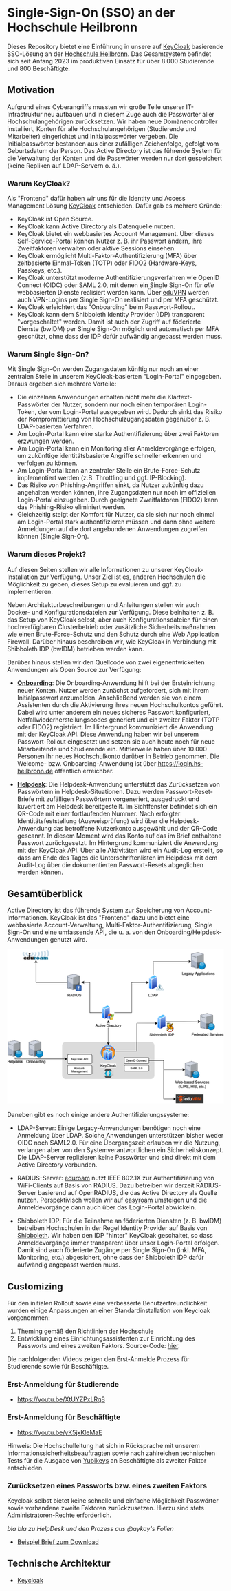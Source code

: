 # Single-Sign-On (SSO) an der Hochschule Heilbronn

Dieses Repository bietet eine Einführung in unsere auf [KeyCloak](https://www.keycloak.org/) basierende SSO-Lösung an der [Hochschule Heilbronn](https://www.hs-heilbronn.de). Das Gesamtsystem befindet sich seit Anfang 2023 im produktiven Einsatz für über 8.000 Studierende und 800 Beschäftigte.

## Motivation

Aufgrund eines Cyberangriffs mussten wir große Teile unserer IT-Infrastruktur neu aufbauen und in diesem Zuge auch die Passwörter aller Hochschulangehörigen zurücksetzen. Wir haben neue Domänencontroller installiert, Konten für alle Hochschulangehörigen (Studierende und Mitarbeiter) eingerichtet und Initialpasswörter vergeben. Die Initialpasswörter bestanden aus einer zufälligen Zeichenfolge, gefolgt vom Geburtsdatum der Person. Das Active Directory ist das führende System für die Verwaltung der Konten und die Passwörter werden nur dort gespeichert (keine Repliken auf LDAP-Servern o. ä.).

### Warum KeyCloak?

Als "Frontend" dafür haben wir uns für die Identity und Access Management Lösung [KeyCloak](https://www.keycloak.org/) entschieden. Dafür gab es mehrere Gründe:

* KeyCloak ist Open Source.
* KeyCloak kann Active Directory als Datenquelle nutzen.
* KeyCloak bietet ein webbasiertes Account Management. Über dieses Self-Service-Portal können Nutzer z. B. ihr Passwort ändern, ihre Zweitfaktoren verwalten oder aktive Sessions einsehen.
* KeyCloak ermöglicht Multi-Faktor-Authentifizierung (MFA) über zeitbasierte Einmal-Token (TOTP) oder FIDO2 (Hardware-Keys, Passkeys, etc.).
* KeyCloak unterstützt moderne Authentifizierungsverfahren wie OpenID Connect (OIDC) oder SAML 2.0, mit denen ein Single Sign-On für *alle* webbasierten Dienste realisiert werden kann. Über [eduVPN](https://www.eduvpn.org) werden auch VPN-Logins per Single Sign-On realisiert und per MFA geschützt.
* KeyCloak erleichtert das "Onboarding" beim Passwort-Rollout.
* KeyCloak kann dem Shibboleth Identity Provider (IDP) transparent "vorgeschaltet" werden. Damit ist auch der Zugriff auf föderierte Dienste (bwIDM) per Single Sign-On möglich und automatisch per MFA geschützt, ohne dass der IDP dafür aufwändig angepasst werden muss.

### Warum Single Sign-On?

Mit Single Sign-On werden Zugangsdaten künftig nur noch an einer zentralen Stelle in unserem KeyCloak-basierten "Login-Portal" eingegeben. Daraus ergeben sich mehrere Vorteile:

* Die einzelnen Anwendungen erhalten nicht mehr die Klartext-Passwörter der Nutzer, sondern nur noch einen temporären Login-Token, der vom Login-Portal ausgegeben wird. Dadurch sinkt das Risiko der Kompromittierung von Hochschulzugangsdaten gegenüber z. B. LDAP-basierten Verfahren.
* Am Login-Portal kann eine starke Authentifizierung über zwei Faktoren erzwungen werden.
* Am Login-Portal kann ein Monitoring aller Anmeldevorgänge erfolgen, um zukünftige identitätsbasierte Angriffe schneller erkennen und verfolgen zu können.
* Am Login-Portal kann an zentraler Stelle ein Brute-Force-Schutz implementiert werden (z.B. Throttling und ggf. IP-Blocking).
* Das Risiko von Phishing-Angriffen sinkt, da Nutzer zukünftig dazu angehalten werden können, ihre Zugangsdaten nur noch im offiziellen Login-Portal einzugeben. Durch geeignete Zweitfaktoren (FIDO2) kann das Phishing-Risiko eliminiert werden.
* Gleichzeitig steigt der Komfort für Nutzer, da sie sich nur noch einmal am Login-Portal stark authentifizieren müssen und dann ohne weitere Anmeldungen auf die dort angebundenen Anwendungen zugreifen können (Single Sign-On).

### Warum dieses Projekt?

Auf diesen Seiten stellen wir alle Informationen zu unserer KeyCloak-Installation zur Verfügung. Unser Ziel ist es, anderen Hochschulen die Möglichkeit zu geben, dieses Setup zu evaluieren und ggf. zu implementieren.

Neben Architekturbeschreibungen und Anleitungen stellen wir auch Docker- und Konfigurationsdateien zur Verfügung. Diese beinhalten z. B. das Setup von KeyCloak selbst, aber auch Konfigurationsdateien für einen hochverfügbaren Clusterbetrieb oder zusätzliche Sicherheitsmaßnahmen wie einen Brute-Force-Schutz und den Schutz durch eine Web Application Firewall. Darüber hinaus beschreiben wir, wie KeyCloak in Verbindung mit Shibboleth IDP (bwIDM) betrieben werden kann.

Darüber hinaus stellen wir den Quellcode von zwei eigenentwickelten Anwendungen als Open Source zur Verfügung:

* [**Onboarding**](https://github.com/hhn/sso-welcome): Die Onboarding-Anwendung hilft bei der Ersteinrichtung neuer Konten. Nutzer werden zunächst aufgefordert, sich mit ihrem Initialpasswort anzumelden. Anschließend werden sie von einem Assistenten durch die Aktivierung ihres neuen Hochschulkontos geführt. Dabei wird unter anderem ein neues sicheres Passwort konfiguriert, Notfallwiederherstellungscodes generiert und ein zweiter Faktor (TOTP oder FIDO2) registriert. Im Hintergrund kommuniziert die Anwendung mit der KeyCloak API. Diese Anwendung haben wir bei unserem Passwort-Rollout eingesetzt und setzen sie auch heute noch für neue Mitarbeitende und Studierende ein. Mittlerweile haben über 10.000 Personen ihr neues Hochschulkonto darüber in Betrieb genommen. Die Welcome- bzw. Onboarding-Anwendung ist über https://login.hs-heilbronn.de öffentlich erreichbar.

* [**Helpdesk**](https://github.com/hhn/sso-helpdesk): Die Helpdesk-Anwendung unterstützt das Zurücksetzen von Passwörtern in Helpdesk-Situationen. Dazu werden Passwort-Reset-Briefe mit zufälligen Passwörtern vorgeneriert, ausgedruckt und kuvertiert am Helpdesk bereitgestellt. Im Sichtfenster befindet sich ein QR-Code mit einer fortlaufenden Nummer. Nach erfolgter Identitätsfeststellung (Ausweisprüfung) wird über die Helpdesk-Anwendung das betroffene Nutzerkonto ausgewählt und der QR-Code gescannt. In diesem Moment wird das Konto auf das im Brief enthaltene Passwort zurückgesetzt. Im Hintergrund kommuniziert die Anwendung mit der KeyCloak API. Über alle Aktivitäten wird ein Audit-Log erstellt, so dass am Ende des Tages die Unterschriftenlisten im Helpdesk mit dem Audit-Log über die dokumentierten Passwort-Resets abgeglichen werden können.

## Gesamtüberblick

Active Directory ist das führende System zur Speicherung von Account-Informationen. KeyCloak ist das "Frontend" dazu und bietet eine webbasierte Account-Verwaltung, Multi-Faktor-Authentifizierung, Single Sign-On und eine umfassende API, die u. a. von den Onboarding/Helpdesk-Anwendungen genutzt wird.

![Gesamtüberblick](img/overview.drawio.png)

Daneben gibt es noch einige andere Authentifizierungssysteme:

* LDAP-Server: Einige Legacy-Anwendungen benötigen noch eine Anmeldung über LDAP. Solche Anwendungen unterstützen bisher weder OIDC noch SAML2.0. Für eine Übergangszeit erlauben wir die Nutzung, verlangen aber von den Systemverantwortlichen ein Sicherheitskonzept. Die LDAP-Server replizieren keine Passwörter und sind direkt mit dem Active Directory verbunden.

* RADIUS-Server: [eduroam](https://eduroam.org) nutzt IEEE 802.1X zur Authentifizierung von WiFi-Clients auf Basis von RADIUS. Dazu betreiben wir derzeit RADIUS-Server basierend auf OpenRADIUS, die das Active Directory als Quelle nutzen. Perspektivisch wollen wir auf [easyroam](https://doku.tid.dfn.de/de:eduroam:easyroam) umsteigen und die Anmeldevorgänge dann auch über das Login-Portal abwickeln.

* Shibboleth IDP: Für die Teilnahme an föderierten Diensten (z. B. bwIDM) betreiben Hochschulen in der Regel Identity Provider auf Basis von [Shibboleth](https://www.shibboleth.net/). Wir haben den IDP "hinter" KeyCloak geschaltet, so dass Anmeldevorgänge immer transparent über unser Login-Portal erfolgen. Damit sind auch föderierte Zugänge per Single Sign-On (inkl. MFA, Monitoring, etc.) abgesichert, ohne dass der Shibboleth IDP dafür aufwändig angepasst werden muss.

## Customizing
Für den initialen Rollout sowie eine verbesserte Benutzerfreundlichkeit wurden einige Anpassungen an einer Standardinstallation von Keycloak vorgenommen:

1. Theming gemäß den Richtlinien der Hochschule
2. Entwicklung eines Einrichtungsassistenten zur Einrichtung des Passworts und eines zweiten Faktors. Source-Code: [hier](https://github.com/hhn/sso-helpdesk).

Die nachfolgenden Videos zeigen den Erst-Anmelde Prozess für Studierende sowie für Beschäftigte.

### Erst-Anmeldung für Studierende

- https://youtu.be/XtUYZPxLRg8

### Erst-Anmeldung für Beschäftigte

- https://youtu.be/yK5jxKleMaE

Hinweis: Die Hochschulleitung hat sich in Rücksprache mit unserem Informationssicherheitsbeauftragten sowie nach zahlreichen technischen Tests für die Ausgabe von
[Yubikeys](https://www.yubico.com/) an Beschäftigte als zweiter Faktor entschieden.

### Zurücksetzen eines Passworts bzw. eines zweiten Faktors

Keycloak selbst bietet keine schnelle und einfache Möglichkeit Passwörter sowie vorhandene zweite Faktoren zurückzusetzen.
Hierzu sind stets Administratoren-Rechte erforderlich.

*bla bla zu HelpDesk und den Prozess aus @aykay's Folien*

- [Beispiel Brief zum Download](src/demo-brief-helpdesk.pdf)

## Technische Architektur

- [Keycloak](Keycloak.md)